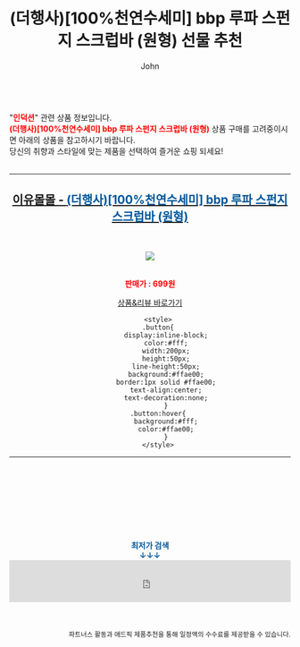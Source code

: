 ﻿---
layout: post
title:  "(더행사)[100%천연수세미] bbp 루파 스펀지 스크럽바 (원형) 선물 추천"
author: John
categories: [ 인덕션 ]
tags: [ 인덕션, 인덕션가격, 인덕션 하이라이트, 인덕션 냄비, 인덕션 뜻, 인덕션 원리, 인덕션 사용법, 인덕션 전기요금, 인덕션 하이라이트 차이, 인덕션 추천 ]
image: https://eyoumall.godohosting.com/pages/asu/220615/b/2.jpg 
description: "(더행사)[100%천연수세미] bbp 루파 스펀지 스크럽바 (원형) 선물 추천 관련 상품으로 가장 고객 선호도가 높은 제품입니다."
toc: true
toc_sticky: true
---

<br>
"<b><font color='#ff0000'>인덕션</font></b>" 관련 상품 정보입니다.
<br>
<b><font color='#ff0000'>(더행사)[100%천연수세미] bbp 루파 스펀지 스크럽바 (원형)</font></b> 상품 구매를 고려중이시면 아래의 상품을 참고하시기 바랍니다.
<br>
당신의 취향과 스타일에 맞는 제품을 선택하여 즐거운 쇼핑 되세요!
<br><br>
<hr>
<p>
    
<center><h2><a href="https://nico.kr/btyozj" target="_blank"><b>이유몰몰 - <font color='#01579B'>(더행사)[100%천연수세미] bbp 루파 스펀지 스크럽바 (원형)</font></b></a></h2><br>

<a href="https://nico.kr/btyozj" target="_blank"><img src="https://eyoumall.godohosting.com/pages/asu/220615/b/2.jpg"></a><br><br>

<b><font color='#ff0000'>판매가 : 699원 </font></b><br>

<a href="https://nico.kr/btyozj" target="_blank" class="button">상품&리뷰 바로가기</a><p>

        <style>
        .button{
            display:inline-block;
            color:#fff;
            width:200px;
            height:50px;
            line-height:50px;
            background:#ffae00;
            border:1px solid #ffae00;
            text-align:center;
            text-decoration:none;
            }
        .button:hover{
            background:#fff;
            color:#ffae00;
            }
        </style>

<hr>

<br><br><br><br><br><br><br>
<center><b><font color='#01579B' size='medium'>최저가 검색<br>
↓↓↓</font></b></center>
<center><iframe src="https://coupa.ng/b1Tbjx" width="100%" height="75" frameborder="0" scrolling="no" referrerpolicy="unsafe-url"></iframe></center>
<br><br>
<p>
<small>
    <div align="right">파트너스 활동과 애드픽 제품추천을 통해 일정액의 수수료를 제공받을 수 있습니다.</div>
</small>
</p>
